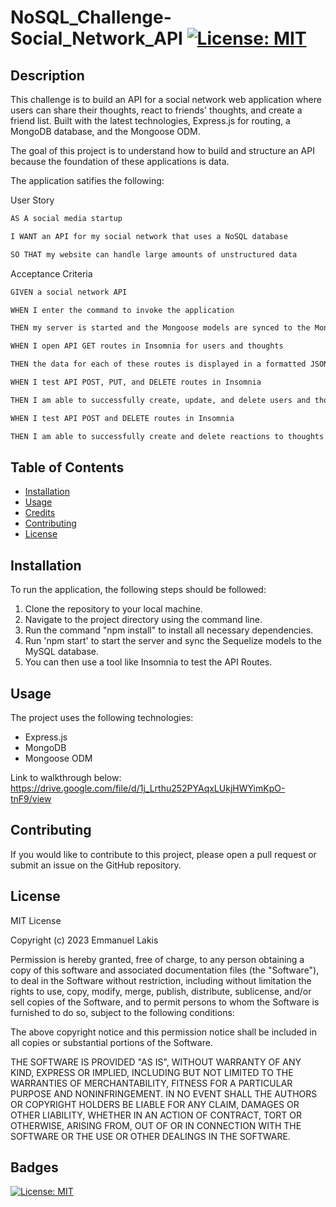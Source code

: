 # NoSQL_Challenge-Social_Network_API [![License: MIT](https://img.shields.io/badge/License-MIT-yellow.svg)](https://opensource.org/licenses/MIT)

## Description

This challenge is to build an API for a social network web application where users can share their thoughts, react to friends' thoughts, and create a friend list. Built with the latest technologies, Express.js for routing, a MongoDB database, and the Mongoose ODM.

The goal of this project is to understand how to build and structure an API because the foundation of these applications is data.

The application satifies the following:

User Story
```md
AS A social media startup

I WANT an API for my social network that uses a NoSQL database

SO THAT my website can handle large amounts of unstructured data
```
Acceptance Criteria
```md
GIVEN a social network API

WHEN I enter the command to invoke the application

THEN my server is started and the Mongoose models are synced to the MongoDB database

WHEN I open API GET routes in Insomnia for users and thoughts

THEN the data for each of these routes is displayed in a formatted JSON

WHEN I test API POST, PUT, and DELETE routes in Insomnia

THEN I am able to successfully create, update, and delete users and thoughts in my database

WHEN I test API POST and DELETE routes in Insomnia

THEN I am able to successfully create and delete reactions to thoughts and add and remove friends to a user’s friend list
```
## Table of Contents

- [Installation](#installation)
- [Usage](#usage)
- [Credits](#credits)
- [Contributing](#contributing)
- [License](#license)

## Installation

To run the application, the following steps should be followed:

1. Clone the repository to your local machine.
2. Navigate to the project directory using the command line.
3. Run the command "npm install" to install all necessary dependencies.
5. Run 'npm start' to start the server and sync the Sequelize models to the MySQL database.
6. You can then use a tool like Insomnia to test the API Routes.

## Usage

The project uses the following technologies:
* Express.js
* MongoDB
* Mongoose ODM

Link to walkthrough below:
https://drive.google.com/file/d/1j_Lrthu252PYAqxLUkjHWYimKpO-tnF9/view

## Contributing

If you would like to contribute to this project, please open a pull request or submit an issue on the GitHub repository.

## License

MIT License

Copyright (c) 2023 Emmanuel Lakis

Permission is hereby granted, free of charge, to any person obtaining a copy
of this software and associated documentation files (the "Software"), to deal
in the Software without restriction, including without limitation the rights
to use, copy, modify, merge, publish, distribute, sublicense, and/or sell
copies of the Software, and to permit persons to whom the Software is
furnished to do so, subject to the following conditions:

The above copyright notice and this permission notice shall be included in all
copies or substantial portions of the Software.

THE SOFTWARE IS PROVIDED "AS IS", WITHOUT WARRANTY OF ANY KIND, EXPRESS OR
IMPLIED, INCLUDING BUT NOT LIMITED TO THE WARRANTIES OF MERCHANTABILITY,
FITNESS FOR A PARTICULAR PURPOSE AND NONINFRINGEMENT. IN NO EVENT SHALL THE
AUTHORS OR COPYRIGHT HOLDERS BE LIABLE FOR ANY CLAIM, DAMAGES OR OTHER
LIABILITY, WHETHER IN AN ACTION OF CONTRACT, TORT OR OTHERWISE, ARISING FROM,
OUT OF OR IN CONNECTION WITH THE SOFTWARE OR THE USE OR OTHER DEALINGS IN THE
SOFTWARE.

## Badges

[![License: MIT](https://img.shields.io/badge/License-MIT-yellow.svg)](https://opensource.org/licenses/MIT)
